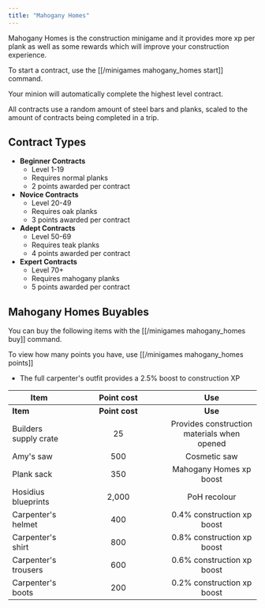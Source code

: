 ```yaml
---
title: "Mahogany Homes"
---
```


Mahogany Homes is the construction minigame and it provides more xp per plank as well as some rewards which will improve your construction experience.

To start a contract, use the [[/minigames mahogany_homes start]] command.

Your minion will automatically complete the highest level contract.

All contracts use a random amount of steel bars and planks, scaled to the amount of contracts being completed in a trip.

## Contract Types

- **Beginner Contracts**
  - Level 1-19
  - Requires normal planks
  - 2 points awarded per contract
- **Novice Contracts**
  - Level 20-49
  - Requires oak planks
  - 3 points awarded per contract
- **Adept Contracts**
  - Level 50-69
  - Requires teak planks
  - 4 points awarded per contract
- **Expert Contracts**
  - Level 70+
  - Requires mahogany planks
  - 5 points awarded per contract

## **Mahogany Homes Buyables**

You can buy the following items with the [[/minigames mahogany_homes buy]] command.

To view how many points you have, use [[/minigames mahogany_homes points]]

- The full carpenter's outfit provides a 2.5% boost to construction XP

<table data-header-hidden><thead><tr><th>Item</th><th width="180.00000000000003" align="center">Point cost</th><th align="center">Use</th></tr></thead><tbody><tr><td><strong>Item</strong></td><td align="center"><strong>Point cost</strong></td><td align="center"><strong>Use</strong></td></tr><tr><td>Builders supply crate</td><td align="center">25</td><td align="center">Provides construction materials when opened</td></tr><tr><td>Amy's saw</td><td align="center">500</td><td align="center">Cosmetic saw</td></tr><tr><td>Plank sack</td><td align="center">350</td><td align="center">Mahogany Homes xp boost</td></tr><tr><td>Hosidius blueprints</td><td align="center">2,000</td><td align="center">PoH recolour</td></tr><tr><td>Carpenter's helmet</td><td align="center">400</td><td align="center">0.4% construction xp boost</td></tr><tr><td>Carpenter's shirt</td><td align="center">800</td><td align="center">0.8% construction xp boost</td></tr><tr><td>Carpenter's trousers</td><td align="center">600</td><td align="center">0.6% construction xp boost</td></tr><tr><td>Carpenter's boots</td><td align="center">200</td><td align="center">0.2% construction xp boost</td></tr></tbody></table>
